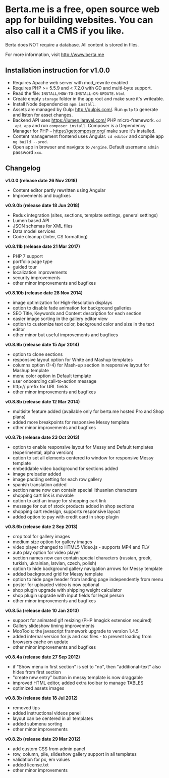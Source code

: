 Berta.me is a free, open source web app for building websites. You can also call it a CMS if you like.
==========

Berta does NOT require a database. All content is stored in files.

For more information, visit http://www.berta.me

Installation instruction for v1.0.0
---------
- Requires Apache web server with mod_rewrite enabled
- Requires PHP >= 5.5.9 and < 7.2.0 with GD and multi-byte support.
- Read the file: `INSTALL/HOW-TO-INSTALL-OR-UPDATE.html`
- Create empty `storage` folder in the app root and make sure it's writeable.
- Install Node dependencies `npm install`.
- Assets are managed by Gulp: http://gulpjs.com/. Run `gulp` to generate and listen for asset changes.
- Backend API uses https://lumen.laravel.com/ PHP micro-framework. `cd _api_app` and run `composer install`. Composer is a Dependency Manager for PHP – https://getcomposer.org/ make sure it's installed.
- Content management frontend uses Angular. `cd editor` and compile app `ng build --prod`.
- Open app in browser and navigate to `/engine`. Default username `admin` password `xxx`.

Changelog
----------
**v1.0.0 (release date 26 Nov 2018)**
 * Content editor partly rewritten using Angular
 * Improvements and bugfixes

**v0.9.0b (release date 18 Jun 2018)**
 * Redux integration (sites, sections, template settings, general settings)
 * Lumen based API
 * JSON schemas for XML files
 * Data model services
 * Code cleanup (linter, CS formatting)

**v0.8.11b (release date 21 Mar 2017)**
 * PHP 7 support
 * portfolio page type
 * guided tour
 * localization improvements
 * security improvements
 * other minor improvements and bugfixes

**v0.8.10b (release date 28 Nov 2014)**
 * image optimization for High-Resolution displays
 * option to disable fade animation for background galleries
 * SEO Title, Keywords and Content description for each section
 * easier image sorting in the gallery editor view
 * option to customize text color, background color and size in the text editor
 * other minor but useful improvements and bugfixes

**v0.8.9b (release date 15 Apr 2014)**
 * option to clone sections
 * responsive layout option for White and Mashup templates
 * columns option (1-4) for Mash-up section in responsive layout for Mashup template
 * menu color option in Default template
 * user onboarding call-to-action message
 * http:// prefix for URL fields
 * other minor improvements and bugfixes

**v0.8.8b (release date 12 Mar 2014)**
 * multisite feature added (available only for berta.me hosted Pro and Shop plans)
 * added more breakpoints for responsive Messy template
 * other minor improvements and bugfixes

**v0.8.7b (release date 23 Oct 2013)**
 * option to enable responsive layout for Messy and Default templates (experimental, alpha version)
 * option to set all elements centered to window for responsive Messy template
 * embeddable video background for sections added
 * image preloader added
 * image padding setting for each row gallery
 * spanish translation added
 * section name now can contain special lithuanian characters
 * shopping cart link is movable
 * option to add an image for shopping cart link
 * message for out of stock products added in shop sections
 * shopping cart redesign, supports responsive layout
 * added option to pay with credit card in shop plugin

**v0.8.6b (release date 2 Sep 2013)**
 * crop tool for gallery images
 * medium size option for gallery images
 * video player changed to HTML5 Video.js - supports MP4 and FLV
 * auto play option for video player
 * section names now can contain special characters (russian, greek, turkish, ukrainian, latvian, czech, polish)
 * option to hide background gallery navigation arrows for Messy template
 * added background grid for Messy template
 * option to hide page header from landing page independently from menu
 * poster for uploaded video is now optional
 * shop plugin upgrade with shipping weight calculator
 * shop plugin upgrade with input fields for legal person
 * other minor improvements and bugfixes

**v0.8.5a (release date 10 Jan 2013)**
 * support for animated gif resizing (PHP Imagick extension required)
 * Gallery slideshow timing improvements
 * MooTools: the javascript framework upgrade to version 1.4.5
 * added internal version for js and css files - to prevent loading from browsers cache on update
 * other minor improvements and bugfixes

**v0.8.4a (release date 27 Sep 2012)**
 * if "Show menu in first section" is set to "no", then "additional-text" also hides from first section
 * "create new entry" button in messy template is now draggable
 * improved HTML editor, added extra toolbar to manage TABLES
 * optimized assets images

**v0.8.3b (release date 18 Jul 2012)**
 * removed tips
 * added instructional videos panel
 * layout can be centered in all templates
 * added submenu sorting
 * other minor improvements

**v0.8.2b (release date 29 Mar 2012)**
 * add custom CSS from admin panel
 * row, column, pile, slideshow gallery support in all templates
 * validation for px, em values
 * added license.txt
 * other minor improvements

